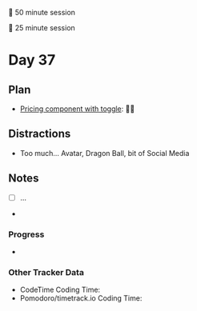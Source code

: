 🍒 50 minute session

🍅 25 minute session

# Day 37

## Plan

-   [Pricing component with toggle](https://www.frontendmentor.io/challenges/pricing-component-with-toggle-8vPwRMIC): 🍒🍒

## Distractions

-   Too much... Avatar, Dragon Ball, bit of Social Media

## Notes

-   [ ] ...

-

### Progress

-

### Other Tracker Data

-   CodeTime Coding Time:
-   Pomodoro/timetrack.io Coding Time:
